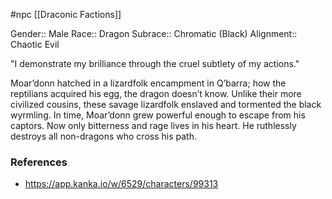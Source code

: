  #npc [[Draconic Factions]]

Gender:: Male
Race:: Dragon
Subrace:: Chromatic (Black)
Alignment:: Chaotic Evil

"I demonstrate my brilliance through the cruel subtlety of my actions."

Moar’donn hatched in a lizardfolk encampment in Q’barra; how the reptilians acquired his egg, the dragon doesn’t know. Unlike their more civilized cousins, these savage lizardfolk enslaved and tormented the black wyrmling. In time, Moar’donn grew powerful enough to escape from his captors. Now only bitterness and rage lives in his heart. He ruthlessly destroys all non-dragons who cross his path.

### References

* https://app.kanka.io/w/6529/characters/99313
